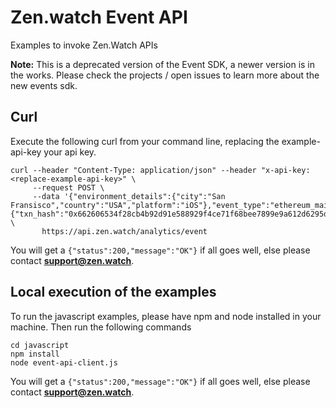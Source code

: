 # Zen.watch Event API 
Examples to invoke Zen.Watch APIs

**Note:** This is a deprecated version of the Event SDK, a newer version is in the works. Please check the projects / open issues to learn more about the new events sdk.

## Curl
Execute the following curl from your command line, replacing the example-api-key your api key.
```
curl --header "Content-Type: application/json" --header "x-api-key: <replace-example-api-key>" \
     --request POST \
     --data '{"environment_details":{"city":"San Fransisco","country":"USA","platform":"iOS"},"event_type":"ethereum_mainnet_transaction","event_properties":{"txn_hash":"0x662606534f28cb4b92d91e588929f4ce71f68bee7899e9a612d6295d9ff847a1","app_exchange_currency":"USD","app_txn_tag":"quote_id_123","app_charge_incl_txn_cost":50,"app_charge_excl_txn_cost":5},"wallet_address":"0x72e420c2d161c4f98ab1fcc9d232f3551173f00d"}' \
       https://api.zen.watch/analytics/event
```
You will get a `{"status":200,"message":"OK"}` if all goes well, else please contact **<u>support@zen.watch</u>**.

## Local execution of the examples

To run the javascript examples, please have npm and node installed in your machine. Then run the following commands
```
cd javascript
npm install
node event-api-client.js
```
You will get a `{"status":200,"message":"OK"}` if all goes well, else please contact **<u>support@zen.watch</u>**.

